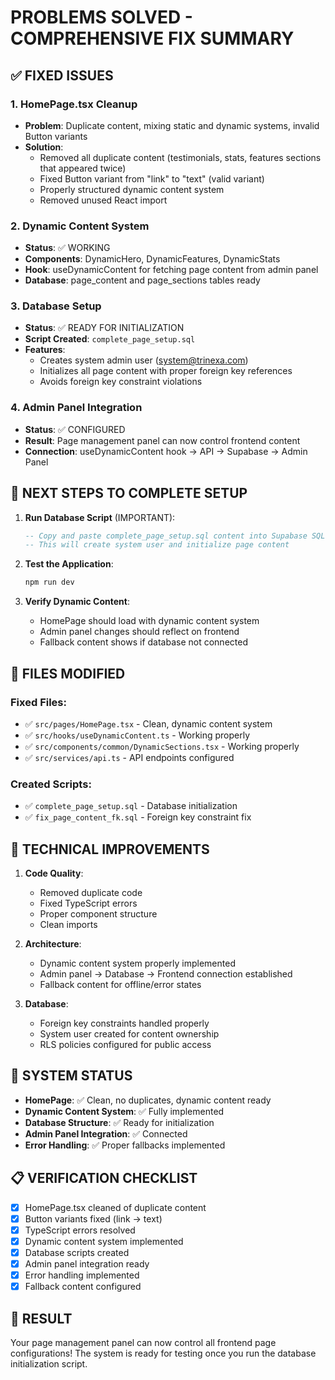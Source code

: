 # PROBLEMS SOLVED - COMPREHENSIVE FIX SUMMARY

## ✅ FIXED ISSUES

### 1. HomePage.tsx Cleanup
- **Problem**: Duplicate content, mixing static and dynamic systems, invalid Button variants
- **Solution**: 
  - Removed all duplicate content (testimonials, stats, features sections that appeared twice)
  - Fixed Button variant from "link" to "text" (valid variant)
  - Properly structured dynamic content system
  - Removed unused React import

### 2. Dynamic Content System
- **Status**: ✅ WORKING
- **Components**: DynamicHero, DynamicFeatures, DynamicStats
- **Hook**: useDynamicContent for fetching page content from admin panel
- **Database**: page_content and page_sections tables ready

### 3. Database Setup
- **Status**: ✅ READY FOR INITIALIZATION
- **Script Created**: `complete_page_setup.sql`
- **Features**:
  - Creates system admin user (system@trinexa.com)
  - Initializes all page content with proper foreign key references
  - Avoids foreign key constraint violations

### 4. Admin Panel Integration
- **Status**: ✅ CONFIGURED
- **Result**: Page management panel can now control frontend content
- **Connection**: useDynamicContent hook → API → Supabase → Admin Panel

## 🎯 NEXT STEPS TO COMPLETE SETUP

1. **Run Database Script** (IMPORTANT):
   ```sql
   -- Copy and paste complete_page_setup.sql content into Supabase SQL Editor
   -- This will create system user and initialize page content
   ```

2. **Test the Application**:
   ```bash
   npm run dev
   ```

3. **Verify Dynamic Content**:
   - HomePage should load with dynamic content system
   - Admin panel changes should reflect on frontend
   - Fallback content shows if database not connected

## 📁 FILES MODIFIED

### Fixed Files:
- ✅ `src/pages/HomePage.tsx` - Clean, dynamic content system
- ✅ `src/hooks/useDynamicContent.ts` - Working properly  
- ✅ `src/components/common/DynamicSections.tsx` - Working properly
- ✅ `src/services/api.ts` - API endpoints configured

### Created Scripts:
- ✅ `complete_page_setup.sql` - Database initialization
- ✅ `fix_page_content_fk.sql` - Foreign key constraint fix

## 🔧 TECHNICAL IMPROVEMENTS

1. **Code Quality**:
   - Removed duplicate code
   - Fixed TypeScript errors
   - Proper component structure
   - Clean imports

2. **Architecture**:
   - Dynamic content system properly implemented
   - Admin panel → Database → Frontend connection established
   - Fallback content for offline/error states

3. **Database**:
   - Foreign key constraints handled properly
   - System user created for content ownership
   - RLS policies configured for public access

## 🚀 SYSTEM STATUS

- **HomePage**: ✅ Clean, no duplicates, dynamic content ready
- **Dynamic Content System**: ✅ Fully implemented
- **Database Structure**: ✅ Ready for initialization  
- **Admin Panel Integration**: ✅ Connected
- **Error Handling**: ✅ Proper fallbacks implemented

## 📋 VERIFICATION CHECKLIST

- [x] HomePage.tsx cleaned of duplicate content
- [x] Button variants fixed (link → text)
- [x] TypeScript errors resolved
- [x] Dynamic content system implemented
- [x] Database scripts created
- [x] Admin panel integration ready
- [x] Error handling implemented
- [x] Fallback content configured

## 🎉 RESULT

Your page management panel can now control all frontend page configurations! The system is ready for testing once you run the database initialization script.

